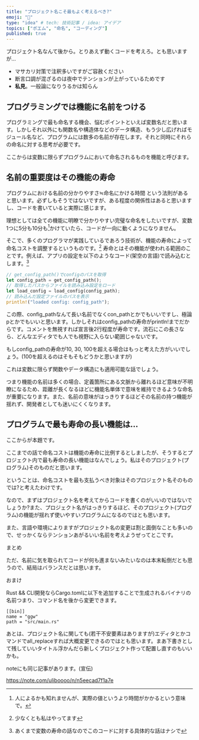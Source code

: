 ```yaml
---
title: "プロジェクト名こそ最もよく考えるべき?"
emoji: "🔖"
type: "idea" # tech: 技術記事 / idea: アイデア
topics: ["ポエム", "命名", "コーディング"]
published: true
---
```


プロジェクト名なんて後から。とりあえず動くコードを考えろ。とも思いますが…

- マサカリ対策で注釈多いですがご容赦ください
- 断言口調が混ざるのは夜中でテンションが上がっているためです
- **私見**。一般論になりうるかは知らん

## プログラミングでは機能に名前をつける

プログラミングで最も命名する機会、悩むポイントといえば変数名だと思います。しかしそれ以外にも関数名や構造体などのデータ構造、もう少し広げればモジュール名など、プログラムには数多の名前が存在します。それと同時にそれらの命名に対する思考が必要です。

ここからは変数に限らずプログラムにおいて命名されるものを機能と呼びます。

## 名前の重要度はその機能の寿命

プログラムにおける名前の分かりやすさ≒命名にかける時間 という法則があると思います。必ずしもそうではないですが、ある程度の関係性はあると思いますし、コードを書いていると実際に感じます。

理想としては全ての機能に明瞭で分かりやすい完璧な命名をしたいですが、変数1つに5分も10分も[^1]かけていたら、コードが一向に動くようになりません。

そこで、多くのプログラマが実践しているであろう技術が、機能の寿命によって命名コストを調整するというものです。[^2] 寿命とはその機能が使われる範囲のことです。例えば、アプリの設定を以下のようなコード(架空の言語)で読み込むとします。[^3]

```rust
// get_config_path()でconfigのパスを取得
let config_path = get_config_path();
// 取得したパスからファイルを読み込み設定をロード
let load_config = load_config(config_path);
// 読み込んだ設定ファイルのパスを表示
println!("loaded config: config_path");
```

この際、config_pathなんて長い名前でなくcon_pathとかでもいいですし、極論pとかでもいいと思います。しかしそれはconfig_pathの寿命がprintln!までだからです。コメントを無視すれば宣言後2行程度が寿命です。流石にこの長さなら、どんなエディタでも人でも視野に入らない範囲じゃないです。

もしconfig_pathの寿命が10, 30, 100を超える場合はもっと考えた方がいいでしょう。(100を超えるのはそもそもどうかと思いますが)

これは変数に限らず関数やデータ構造にも適用可能な話でしょう。

つまり機能の名前は多くの場合、定義箇所にある文脈から離れるほど意味が不明瞭になるため、距離が長くなるほどに機能名単体で意味を維持できるような命名が重要になります。また、名前の意味がはっきりするほどその名前の持つ機能が揺れず、開発者としても迷いにくくなります。


[^1]: 人によるかも知れませんが、実際の値というより時間がかかるという意味で。
[^2]: 少なくとも私はやってます
[^3]: あくまで変数の寿命の話なのでこのコードに対する具体的な話はナシで


## プログラムで最も寿命の長い機能は…

ここからが本題です。

ここまでの話で命名コストは機能の寿命に比例するとしましたが、そうするとプロジェクト内で最も寿命の長い機能はなんでしょう。私はそのプロジェクト(プログラム)そのものだと思います。

ということは、命名コストを最も支払うべき対象はそのプロジェクト名そのものでは?と考えたわけです。

なので、まずはプロジェクト名を考えてからコードを書くのがいいのではないでしょうか?また、プロジェクト名がはっきりするほど、そのプロジェクト(プログラム)の機能が揺れず使いやすいプログラムになるのではとも思います。

また、言語や環境によりますがプロジェクト名の変更は割と面倒なことも多いので、せっかくならテンションあがるいい名前を考えようぜってとこです。

まとめ

ただ、名前に気を取られてコードが何も進まないみたいなのは本末転倒だとも思うので、結局はバランスだとは思います。

おまけ

Rust && CLI開発ならCargo.tomlに以下を追加することで生成されるバイナリの名前つまり、コマンド名を後から変更できます。

```toml: Cargo.toml
[[bin]]
name = "ggw"
path = "src/main.rs"
```

あとは、プロジェクト名に関しても(若干不安要素はありますが)エディタとかコマンドでall_replaceすれば大概変更できるのではとも思います。まあ下書きとして残していいタイトル浮かんだら新しくプロジェクト作って配置し直すのもいいかも。

noteにも同じ記事があります。(宣伝)

https://note.com/uliboooo/n/n5eecad7f1a7e
